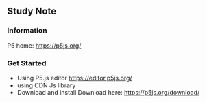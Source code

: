 ## Study Note 


### Information 
P5 home: https://p5js.org/

### Get Started 
- Using P5.js editor 
    https://editor.p5js.org/
- using CDN Js library
    <script src="https://cdn.jsdelivr.net/npm/p5@1.2.0/lib/p5.js"></script>
- Download and install 
    Download here: https://p5js.org/download/

    
